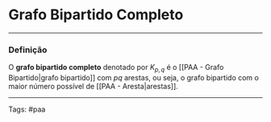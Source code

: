 
# Grafo Bipartido Completo

---

### Definição

O **grafo bipartido completo** denotado por $K_{p,q}$ é o [[PAA - Grafo Bipartido|grafo bipartido]] com $pq$ arestas, ou seja, o grafo bipartido com o maior número possível de [[PAA - Aresta|arestas]].

---

Tags: #paa

